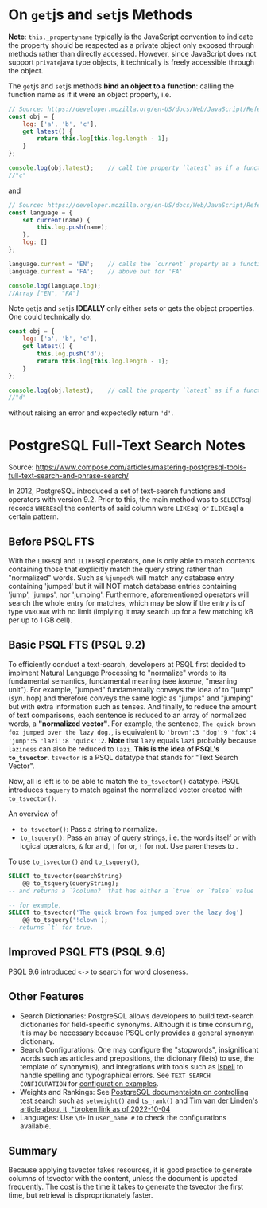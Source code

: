 # On `get`js and `set`js Methods
**Note**: `this._propertyname` typically is the JavaScript convention to indicate the property should be respected as a private object only exposed through methods rather than directly accessed. However, since JavaScript does not support `private`java type objects, it technically is freely accessible through the object.

The `get`js and `set`js methods **bind an object to a function**: calling the function name as if it were an object property, i.e.
```js
// Source: https://developer.mozilla.org/en-US/docs/Web/JavaScript/Reference/Functions/get
const obj = {
	log: ['a', 'b', 'c'],
	get latest() {
		return this.log[this.log.length - 1];
	}
};

console.log(obj.latest);	// call the property `latest` as if a function.
//"c"
```
and
```js
// Source: https://developer.mozilla.org/en-US/docs/Web/JavaScript/Reference/Functions/set
const language = {
	set current(name) {
		this.log.push(name);
	},
	log: []
};

language.current = 'EN';	// calls the `current` property as a function to push 'EN'
language.current = 'FA';	// above but for 'FA'

console.log(language.log);
//Array ["EN", "FA"]
```
Note `get`js and `set`js **IDEALLY** only either sets or gets the object properties. One could technically do:
```js
const obj = {
	log: ['a', 'b', 'c'],
	get latest() {
		this.log.push('d');
		return this.log[this.log.length - 1];
	}
};

console.log(obj.latest);	// call the property `latest` as if a function.
//"d"
```
without raising an error and expectedly return `'d'`.

# PostgreSQL Full-Text Search Notes
Source: https://www.compose.com/articles/mastering-postgresql-tools-full-text-search-and-phrase-search/

In 2012, PostgreSQL introduced a set of text-search functions and operators with version 9.2. Prior to this, the main method was to `SELECT`sql records `WHERE`sql the contents of said column were `LIKE`sql or `ILIKE`sql a certain pattern.

## Before PSQL FTS
With the `LIKE`sql and `ILIKE`sql operators, one is only able to match contents containing those that explicitly match the query string rather than "normalized" words. Such as `%jumped%` will match any database entry containing 'jumped' but it will NOT match database entries containing 'jump', 'jumps', nor 'jumping'. Furthermore, aforementioned operators will search the whole entry for matches, which may be slow if the entry is of type `VARCHAR` with no limit (implying it may search up for a few matching kB per up to 1 GB cell).

## Basic PSQL FTS (PSQL 9.2)
To efficiently conduct a text-search, developers at PSQL first decided to implment Natural Language Processing to "normalize" words to its fundamental semantics, fundamental meaning (see *lexeme*, "meaning unit"). For example, "jumped" fundamentally conveys the idea of to "jump" (*syn*. hop) and therefore conveys the same logic as "jumps" and "jumping" but with extra information such as tenses. And finally, to reduce the amount of text comparisons, each sentence is reduced to an array of normalized words, a **"normalized vector"**. For example, the sentence, `The quick brown fox jumped over the lazy dog.`, is equivalent to `'brown':3 'dog':9 'fox':4 'jump':5 'lazi':8 'quick':2`. **Note** that `lazy` equals `lazi` probably because `laziness` can also be reduced to `lazi`. **This is the idea of PSQL's `to_tsvector`**. `tsvector` is a PSQL datatype that stands for "Text Search Vector".

Now, all is left is to be able to match the `to_tsvector()` datatype. PSQL introduces `tsquery` to match against the normalized vector created with `to_tsvector()`.

An overview of
- `to_tsvector()`: Pass a string to normalize.
- `to_tsquery()`: Pass an array of query strings, i.e. the words itself or with logical operators, `&` for and, `|` for or, `!` for not. Use parentheses to .

To use `to_tsvector()` and `to_tsquery()`,
```sql
SELECT to_tsvector(searchString)
	@@ to_tsquery(queryString);
-- and returns a `?column?` that has either a `true` or `false` value

-- for example,
SELECT to_tsvector('The quick brown fox jumped over the lazy dog')  
    @@ to_tsquery('!clown');
-- returns `t` for true.
```

## Improved PSQL FTS (PSQL 9.6)
PSQL 9.6 introduced `<->` to search for word closeness.

## Other Features
- Search Dictionaries: PostgreSQL allows developers to build text-search dictionaries for field-specific synonyms. Although it is time consuming, it is may be necessary because PSQL only provides a general synonym dictionary.
- Search Configurations: One may configure the "stopwords", insignificant words such as articles and prepositions, the dicionary file(s) to use, the template of synonym(s), and integrations with tools such as [Ispell](https://www.cs.hmc.edu/~geoff/ispell.html) to handle spelling and typographical errors. See `TEXT SEARCH CONFIGURATION` for [configuration examples](https://www.postgresql.org/docs/current/textsearch-configuration.html).
- Weights and Rankings: See [PostgreSQL documentaiotn on controlling test search](https://www.postgresql.org/docs/current/textsearch-controls.html) such as `setweight()` and `ts_rank()` and [Tim van der Linden's article about it, *broken link as of 2022-10-04](http://shisaa.jp/postset/postgresql-full-text-search-part-3.html)
- Languages: Use `\dF` in `user_name #` to check the configurations available.

## Summary
Because applying tsvector takes resources, it is good practice to generate columns of tsvector with the content, unless the document is updated frequently. The cost is the time it takes to generate the tsvector the first time, but retrieval is disproprtionately faster.


